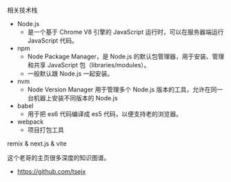 
相关技术栈
- Node.js
    - 是一个基于 Chrome V8 引擎的 JavaScript 运行时，可以在服务器端运行 JavaScript 代码。
- npm
    - Node Package Manager，是 Node.js 的默认包管理器，用于安装、管理和共享 JavaScript 包（libraries/modules）。
    - 一般默认跟 Node.js 一起安装。
- nvm
    - Node Version Manager 用于管理多个 Node.js 版本的工具，允许在同一台机器上安装不同版本的 Node.js
- babel
    - 用于把 es6 代码编译成 es5 代码，以便支持老的浏览器。
- webpack
    - 项目打包工具

remix & next.js & vite

这个老哥的主页很多深度的知识图谱。
- https://github.com/tsejx
